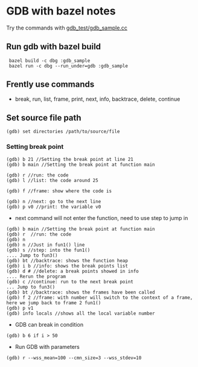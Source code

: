 # GDB with bazel notes
Try the commands with [gdb_test/gdb_sample.cc](https://github.com/keenite/cppstudy/blob/master/gdb_test/gdb_sample.cc)

## Run gdb with bazel build
```
 bazel build -c dbg :gdb_sample
 bazel run -c dbg --run_under=gdb :gdb_sample
```
## Frently use commands
* break, run, list, frame, print, next, info, backtrace, delete, continue

## Set source file path
```
(gdb) set directories /path/to/source/file
```

### Setting break point
```
(gdb) b 21 //Setting the break point at line 21
(gdb) b main //Setting the break point at function main

(gdb) r //run: the code
(gdb) l //list: the code around 25

(gdb) f //frame: show where the code is

(gdb) n //next: go to the next line
(gdb) p v0 //print: the variable v0
```
* next command will not enter the function, need to use step to jump in

```
(gdb) b main //Setting the break point at function main
(gdb) r  //run: the code
(gdb) n
(gdb) n //Just in fun1() line
(gdb) s //step: into the fun1()
.... Jump to fun3()
(gdb) bt //backtrace: shows the function heap
(gdb) i b //info: shows the break points list
(gdb) d # //delete: a break points showed in info
.... Rerun the program
(gdb) c //continue: run to the next break point
... Jump to fun3()
(gdb) bt //backtrace: shows the frames have been called
(gdb) f 2 //frame: with number will switch to the context of a frame, here we jump back to frame 2 fun1()
(gdb) p v1
(gdb) info locals //shows all the local variable number
```
* GDB can break in condition

```
(gdb) b 6 if i > 50
```
* Run GDB with parameters
```
(gdb) r --wss_mean=100 --cmn_size=3 --wss_stdev=10
```
